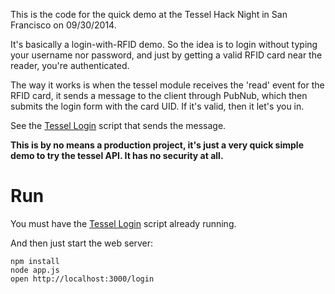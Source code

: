 This is the code for the quick demo at the Tessel Hack Night in San Francisco on 09/30/2014.

It's basically a login-with-RFID demo. So the idea is to login without typing your username nor password, and just by getting a valid RFID card near the reader, you're authenticated.

The way it works is when the tessel module receives the 'read' event for the RFID card, it sends a message to the client through PubNub, which then submits the login form with the card UID. If it's valid, then it let's you in.

See the [Tessel Login](http://github.com/edgarjs/tessel-login-reader) script that sends the message.

**This is by no means a production project, it's just a very quick simple demo to try the tessel API. It has no security at all.**

# Run

You must have the [Tessel Login](http://github.com/edgarjs/tessel-login-reader) script already running.

And then just start the web server:

    npm install
    node app.js
    open http://localhost:3000/login
